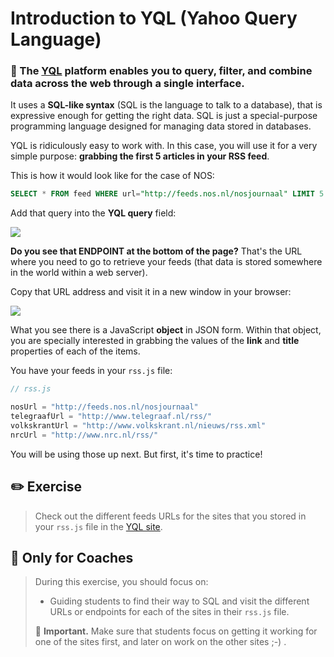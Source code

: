 # Introduction to YQL (Yahoo Query Language)

### 🌟 The [YQL](https://developer.yahoo.com/yql/) platform enables you to query, filter, and combine data across the web through a single interface.

It uses a **SQL-like syntax** (SQL is the language to talk to a database), that is expressive enough for getting the right data. SQL is just a special-purpose programming language designed for managing data stored in databases.

YQL is ridiculously easy to work with. In this case, you will use it for a very simple purpose: **grabbing the first 5 articles in your RSS feed**.

This is how it would look like for the case of NOS:

```sql
SELECT * FROM feed WHERE url="http://feeds.nos.nl/nosjournaal" LIMIT 5
```

Add that query into the **YQL query** field:

[![](http://cd.sseu.re/05-yql-01.png)](http://cd.sseu.re/05-yql-01.png)

**Do you see that ENDPOINT at the bottom of the page?** That's the URL where you need to go to retrieve your feeds (that data is stored somewhere in the world within a web server).

Copy that URL address and visit it in a new window in your browser:

[![](http://cd.sseu.re/05-yql-02.png)](http://cd.sseu.re/05-yql-02.png)

What you see there is a JavaScript **object** in JSON form. Within that object, you are specially interested in grabbing the values of the **link** and **title** properties of each of the items.

You have your feeds in your `rss.js` file:

```javascript
// rss.js

nosUrl = "http://feeds.nos.nl/nosjournaal"
telegraafUrl = "http://www.telegraaf.nl/rss/"
volkskrantUrl = "http://www.volkskrant.nl/nieuws/rss.xml"
nrcUrl = "http://www.nrc.nl/rss/"
```

You will be using those up next. But first, it's time to practice!

## ✏️ Exercise

> Check out the different feeds URLs for the sites that you stored in your `rss.js` file in the [YQL site](https://developer.yahoo.com/yql/).

## 🎩 Only for Coaches

> During this exercise, you should focus on:
>
> + Guiding students to find their way to SQL and visit the different URLs or endpoints for each of the sites in their `rss.js` file.
>
> 📍 **Important.** Make sure that students focus on getting it working for one of the sites first, and later on work on the other sites ;-) .
